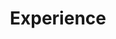 ---
# An instance of the Experience widget.
# Documentation: https://wowchemy.com/docs/page-builder/
widget: experience

# This file represents a page section.
headless: true

# Order that this section appears on the page.
weight: 40

title: Experience
subtitle:

# Date format for experience
#   Refer to https://wowchemy.com/docs/customization/#date-format
date_format: Jan 2006

# Experiences.
#   Add/remove as many `experience` items below as you like.
#   Required fields are `title`, `company`, and `date_start`.
#   Leave `date_end` empty if it's your current employer.
#   Begin multi-line descriptions with YAML's `|2-` multi-line prefix.
experience:
    
  - title: Teaching Assistant
    company: Ohio University
    company_url: ''
    company_logo: ou
    location: Athens, USA
    date_start: '2016-09-01'
    date_end: '2021-12-31'
    description: 

  - title: Data Scientist
    company: Research Institute at Nationwide Children's
    company_url: ''
    company_logo: nch
    location: Columbus, USA
    date_start: '2017-07-01'
    date_end: '2019-09-01'
    description: 
    
design:
  columns: '2'
---